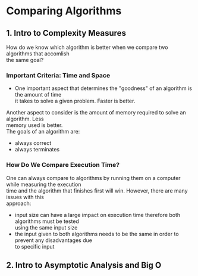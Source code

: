 # Comparing Algorithms

## 1. Intro to Complexity Measures
How do we know which algorithm is better when we compare two algorithms that accomlish<br />
the same goal?

### Important Criteria: Time and Space
- One important aspect that determines the "goodness" of an algorithm is the amount of time<br />
it takes to solve a given problem. Faster is better.

Another aspect to consider is the amount of memory required to solve an algorithm. Less<br />
memory used is better.<br />
The goals of an algorithm are:
- always correct
- always terminates

### How Do We Compare Execution Time?
One can always compare to algorithms by running them on a computer while measuring the execution<br />
time and the algorithm that finishes first will win. However, there are many issues with this<br />
approach:
- input size can have a large impact on execution time therefore both algorithms must be tested<br />
using the same input size
- the input given to both algorithms needs to be the same in order to prevent any disadvantages due<br />
to specific input

## 2. Intro to Asymptotic Analysis and Big O


